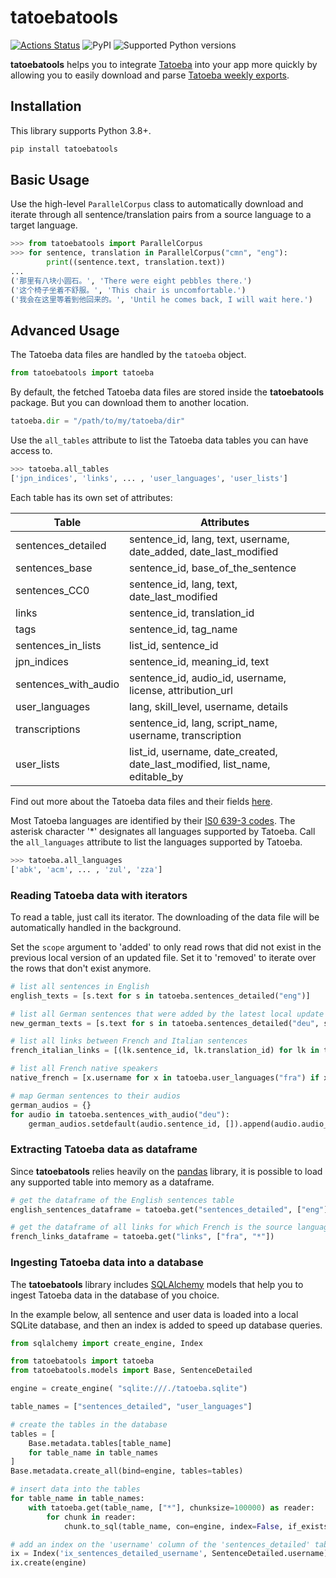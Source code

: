 # tatoebatools

[![Actions Status](https://github.com/LBeaudoux/tatoebatools/workflows/CI/badge.svg)](https://github.com/LBeaudoux/tatoebatools/actions?query=workflow%3ACI)
![PyPI](https://img.shields.io/pypi/v/tatoebatools)
![Supported Python versions](https://img.shields.io/pypi/pyversions/tatoebatools.svg)


**tatoebatools** helps you to integrate [Tatoeba](https://tatoeba.org) into your app more quickly by allowing you to easily download and parse [Tatoeba weekly exports](https://downloads.tatoeba.org/exports/).

## Installation

This library supports Python 3.8+.

```sh
pip install tatoebatools
```

## Basic Usage

Use the high-level `ParallelCorpus` class to automatically download and iterate through all sentence/translation pairs from a source language to a target language.

```python
>>> from tatoebatools import ParallelCorpus
>>> for sentence, translation in ParallelCorpus("cmn", "eng"):
        print((sentence.text, translation.text))
...
('那里有八块小圆石。', 'There were eight pebbles there.')
('这个椅子坐着不舒服。', 'This chair is uncomfortable.')
('我会在这里等着到他回来的。', 'Until he comes back, I will wait here.')
```

## Advanced Usage

The Tatoeba data files are handled by the `tatoeba` object.

```python
from tatoebatools import tatoeba
```

By default, the fetched Tatoeba data files are stored inside the **tatoebatools** package. But you can download them to another location.

```python
tatoeba.dir = "/path/to/my/tatoeba/dir"
```

Use the `all_tables` attribute to list the Tatoeba data tables you can have access
to.

```python
>>> tatoeba.all_tables
['jpn_indices', 'links', ... , 'user_languages', 'user_lists']
```

Each table has its own set of attributes:

|Table               |Attributes                                                                 |
|--------------------|---------------------------------------------------------------------------|
|sentences_detailed  |sentence_id, lang, text, username, date_added, date_last_modified          |
|sentences_base      |sentence_id, base_of_the_sentence                                          |
|sentences_CC0       |sentence_id, lang, text, date_last_modified                                |
|links               |sentence_id, translation_id                                                |
|tags                |sentence_id, tag_name                                                      |
|sentences_in_lists  |list_id, sentence_id                                                       |
|jpn_indices         |sentence_id, meaning_id, text                                              |
|sentences_with_audio|sentence_id, audio_id, username, license, attribution_url                            |
|user_languages      |lang, skill_level, username, details                                       |
|transcriptions      |sentence_id, lang, script_name, username, transcription                    |
|user_lists          |list_id, username, date_created, date_last_modified, list_name, editable_by|

Find out more about the Tatoeba data files and their fields [here](https://tatoeba.org/eng/downloads).

Most Tatoeba languages are identified by their [IS0 639-3 codes](https://iso639-3.sil.org/code_tables/639/data). The asterisk character '*' designates all languages supported by Tatoeba. Call the `all_languages` attribute to list the languages supported by Tatoeba.

```python
>>> tatoeba.all_languages
['abk', 'acm', ... , 'zul', 'zza']
```

### Reading Tatoeba data with iterators

To read a table, just call its iterator. The downloading of the data file will be automatically handled in the background.

Set the `scope` argument to 'added' to only read rows that did not exist in the previous local version of an updated file. Set it to 'removed' to iterate over the rows that don't exist anymore.

```python
# list all sentences in English
english_texts = [s.text for s in tatoeba.sentences_detailed("eng")]

# list all German sentences that were added by the latest local update
new_german_texts = [s.text for s in tatoeba.sentences_detailed("deu", scope="added")]

# list all links between French and Italian sentences
french_italian_links = [(lk.sentence_id, lk.translation_id) for lk in tatoeba.links("fra", "ita")]

# list all French native speakers
native_french = [x.username for x in tatoeba.user_languages("fra") if x.skill_level == 5]

# map German sentences to their audios
german_audios = {}
for audio in tatoeba.sentences_with_audio("deu"):
    german_audios.setdefault(audio.sentence_id, []).append(audio.audio_id)
```

### Extracting Tatoeba data as dataframe

Since **tatoebatools** relies heavily on the [pandas](https://github.com/pandas-dev/pandas) library, it is possible to load any supported table into memory as a dataframe.

```python
# get the dataframe of the English sentences table
english_sentences_dataframe = tatoeba.get("sentences_detailed", ["eng"])

# get the dataframe of all links for which French is the source language
french_links_dataframe = tatoeba.get("links", ["fra", "*"])
```

### Ingesting Tatoeba data into a database

The **tatoebatools** library includes [SQLAlchemy](https://github.com/sqlalchemy/sqlalchemy) models that help you to ingest Tatoeba data in the database of you choice. 

In the example below, all sentence and user data is loaded into a local SQLite database, and then an index is added to speed up database queries.

```python
from sqlalchemy import create_engine, Index

from tatoebatools import tatoeba
from tatoebatools.models import Base, SentenceDetailed

engine = create_engine( "sqlite:///./tatoeba.sqlite")

table_names = ["sentences_detailed", "user_languages"]

# create the tables in the database
tables = [
    Base.metadata.tables[table_name] 
    for table_name in table_names
]
Base.metadata.create_all(bind=engine, tables=tables)

# insert data into the tables
for table_name in table_names:
    with tatoeba.get(table_name, ["*"], chunksize=100000) as reader:
        for chunk in reader:
            chunk.to_sql(table_name, con=engine, index=False, if_exists="append")

# add an index on the 'username' column of the 'sentences_detailed' table
ix = Index('ix_sentences_detailed_username', SentenceDetailed.username)
ix.create(engine)
```
